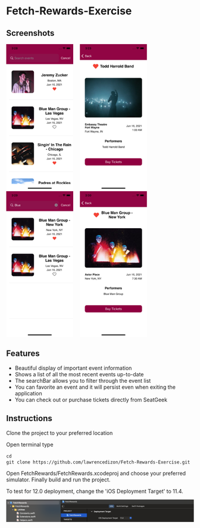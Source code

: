 # Fetch-Rewards-Exercise

## Screenshots
<img src= "/screenshots/1.png" width = "180">&emsp;
<img src= "/screenshots/2.png" width = "180">&emsp;
<img src= "/screenshots/3.png" width = "180">&emsp;
<img src= "/screenshots/4.png" width = "180">


## Features
- Beautiful display of important event information
- Shows a list of all the most recent events up-to-date
- The searchBar allows you to filter through the event list
- You can favorite an event and it will persist even when exiting the application
- You can check out or purchase tickets directly from SeatGeek

## Instructions
Clone the project to your preferred location

Open terminal type

```
cd
git clone https://github.com/lawrencedizon/Fetch-Rewards-Exercise.git
```

Open FetchRewards/FetchRewards.xcodeproj and choose your preferred simulator. Finally build and run the project.


To test for 12.0 deployment, change the 'iOS Deployment Target' to 11.4.

<img src= "/screenshots/deployment.png">